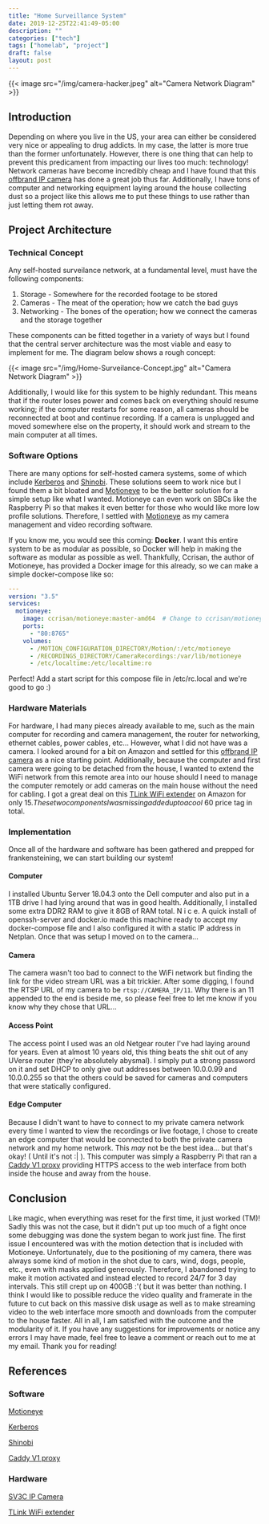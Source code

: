 ```yaml
---
title: "Home Surveillance System"
date: 2019-12-25T22:41:49-05:00
description: ""
categories: ["tech"]
tags: ["homelab", "project"]
draft: false
layout: post
---
```


{{< image src="/img/camera-hacker.jpeg" alt="Camera Network Diagram" >}}

## Introduction

Depending on where you live in the US, your area can either be considered very
nice or appealing to drug addicts. In my case, the latter is more true than the
former unfortunately. However, there is one thing that can help to prevent this
predicament from impacting our lives too much: technology! Network cameras have
become incredibly cheap and I have found that this [offbrand IP
camera](https://www.amazon.com/gp/product/B073GSSGWB/) has done a great job thus
far. Additionally, I have tons of computer and networking equipment laying
around the house collecting dust so a project like this allows me to put these
things to use rather than just letting them rot away.

## Project Architecture

### Technical Concept

Any self-hosted surveilance network, at a fundamental level, must have the following components:

1. Storage - Somewhere for the recorded footage to be stored
2. Cameras - The meat of the operation; how we catch the bad guys
3. Networking - The bones of the operation; how we connect the cameras and the storage together

These components can be fitted together in a variety of ways but I found that
the central server architecture was the most viable and easy to implement for
me. The diagram below shows a rough concept:

{{< image src="/img/Home-Surveilance-Concept.jpg" alt="Camera Network Diagram" >}}

Additionally, I would like for this system to be highly redundant. This means
that if the router loses power and comes back on everything should resume
working; if the computer restarts for some reason, all cameras should be
reconnected at boot and continue recording. If a camera is unplugged and moved
somewhere else on the property, it should work and stream to the main computer
at all times.

### Software Options

There are many options for self-hosted camera systems, some of which include
[Kerberos](https://kerberos.io/) and
[Shinobi](https://moeiscool.github.io/Shinobi/). These solutions seem to work
nice but I found them a bit bloated and
[Motioneye](https://github.com/ccrisan/motioneye/wiki) to be the better solution
for a simple setup like what I wanted. Motioneye can even work on SBCs like the
Raspberry Pi so that makes it even better for those who would like more low
profile solutions. Therefore, I settled with
[Motioneye](https://github.com/ccrisan/motioneye/wiki) as my camera management
and video recording software.

If you know me, you would see this coming: **Docker**. I want this entire system
to be as modular as possible, so Docker will help in making the software as
modular as possible as well. Thankfully, Ccrisan, the author of Motioneye, has
provided a Docker image for this already, so we can make a simple docker-compose
like so:

```yaml
---
version: "3.5"
services:
  motioneye:
    image: ccrisan/motioneye:master-amd64  # Change to ccrisan/motioneye:master-armhf for ARM chips ($
    ports:
      - "80:8765"
    volumes:
      - /MOTION_CONFIGURATION_DIRECTORY/Motion/:/etc/motioneye
      - /RECORDINGS_DIRECTORY/CameraRecordings:/var/lib/motioneye
      - /etc/localtime:/etc/localtime:ro
```

Perfect! Add a start script for this compose file in /etc/rc.local and we're good to go :)

### Hardware Materials

For hardware, I had many pieces already available to me, such as the main
computer for recording and camera management, the router for networking,
ethernet cables, power cables, etc... However, what I did not have was a camera.
I looked around for a bit on Amazon and settled for this [offbrand IP
camera](https://www.amazon.com/gp/product/B073GSSGWB/) as a nice starting point.
Additionally, because the computer and first camera were going to be detached
from the house, I wanted to extend the WiFi network from this remote area into
our house should I need to manage the computer remotely or add cameras on the
main house without the need for cabling. I got a great deal on this [TLink WiFi
extender](https://www.amazon.com/gp/product/B0195Y0A42/) on Amazon for only $15.
These two components I was missing added up to a cool ~$60 price tag in total.

### Implementation

Once all of the hardware and software has been gathered and prepped for
frankensteining, we can start building our system!

#### Computer

I installed Ubuntu Server 18.04.3 onto the Dell computer and also put in a 1TB
drive I had lying around that was in good health. Additionally, I installed some
extra DDR2 RAM to give it 8GB of RAM total. N i c e. A quick install of
openssh-server and docker.io made this machine ready to accept my docker-compose
file and I also configured it with a static IP address in Netplan. Once that was
setup I moved on to the camera...

#### Camera

The camera wasn't too bad to connect to the WiFi network but finding the link
for the video stream URL was a bit trickier. After some digging, I found the
RTSP URL of my camera to be `rtsp://CAMERA_IP/11`. Why there is an 11 appended
to the end is beside me, so please feel free to let me know if you know why they
chose that URL...

#### Access Point

The access point I used was an old Netgear router I've had laying around for
years. Even at almost 10 years old, this thing beats the shit out of any UVerse
router (they're absolutely abysmal). I simply put a strong password on it and
set DHCP to only give out addresses between 10.0.0.99 and 10.0.0.255 so that the
others could be saved for cameras and computers that were statically configured.

#### Edge Computer

Because I didn't want to have to connect to my private camera network every time
I wanted to view the recordings or live footage, I chose to create an edge
computer that would be connected to both the private camera network and my home
network. This *may* not be the best idea... but that's okay! ( Until it's not :|
). This computer was simply a Raspberry Pi that ran a [Caddy V1
proxy](https://caddyserver.com/) providing HTTPS access to the web interface
from both inside the house and away from the house.

## Conclusion

Like magic, when everything was reset for the first time, it just worked (TM)!
Sadly this was not the case, but it didn't put up too much of a fight once some
debugging was done the system began to work just fine. The first issue I
encountered was with the motion detection that is included with Motioneye.
Unfortunately, due to the positioning of my camera, there was always some kind
of motion in the shot due to cars, wind, dogs, people, etc., even with masks
applied generously. Therefore, I abandoned trying to make it motion activated
and instead elected to record 24/7 for 3 day intervals. This still crept up on
400GB :'( but it was better than nothing. I think I would like to possible
reduce the video quality and framerate in the future to cut back on this massive
disk usage as well as to make streaming video to the web interface more smooth
and downloads from the computer to the house faster. All in all, I am satisfied
with the outcome and the modularity of it. If you have any suggestions for
improvements or notice any errors I may have made, feel free to leave a comment
or reach out to me at my email. Thank you for reading!

## References

### Software

[Motioneye](https://github.com/ccrisan/motioneye/wiki)

[Kerberos](https://kerberos.io/)

[Shinobi](https://moeiscool.github.io/Shinobi/)

[Caddy V1 proxy](https://caddyserver.com/)

### Hardware

[SV3C IP Camera](https://www.amazon.com/gp/product/B073GSSGWB/)

[TLink WiFi extender](https://www.amazon.com/gp/product/B0195Y0A42/)
